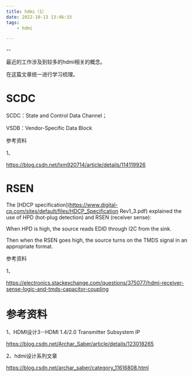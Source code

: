 ```yaml
---
title: hdmi（1）
date: 2022-10-13 13:46:33
tags:
	- hdmi

---
```


--

最近的工作涉及到较多的hdmi相关的概念。

在这篇文章统一进行学习梳理。



# SCDC

SCDC：State and Control Data Channel；

 VSDB：Vendor-Specific Data Block



参考资料

1、

https://blog.csdn.net/lxm920714/article/details/114119926

# RSEN

The [HDCP specification](https://www.digital-cp.com/sites/default/files/HDCP_Specification Rev1_3.pdf) explained the use of HPD (hot-plug detection) and RSEN (receiver sense): 

When HPD is high, the source reads EDID through I2C from the sink. 

Then when the RSEN goes high, the source turns on the TMDS signal in an appropriate format.



参考资料

1、

https://electronics.stackexchange.com/questions/375077/hdmi-receiver-sense-logic-and-tmds-capacitor-coupling

# 参考资料

1、HDMI设计3--HDMI 1.4/2.0 Transmitter Subsystem IP

https://blog.csdn.net/Archar_Saber/article/details/123018265

2、hdmi设计系列文章

https://blog.csdn.net/archar_saber/category_11616808.html
